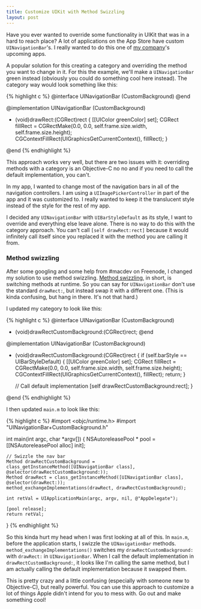 ```yaml
---
title: Customize UIKit with Method Swizzling
layout: post
---
```


Have you ever wanted to override some functionality in UIKit that was in a hard to reach place? A lot of applications on the App Store have custom `UINavigationBar`'s. I really wanted to do this one of [my company](http://tastefulworks.com)'s upcoming apps.

A popular solution for this creating a category and overriding the method you want to change in it. For this the example, we'll make a `UINavigationBar` green instead (obviously you could do something cool here instead). The category way would look something like this:

{% highlight c %}
@interface UINavigationBar (CustomBackground)
@end


@implementation UINavigationBar (CustomBackground)

- (void)drawRect:(CGRect)rect {
    [[UIColor greenColor] set];
    CGRect fillRect = CGRectMake(0.0, 0.0, self.frame.size.width, self.frame.size.height);
	CGContextFillRect(UIGraphicsGetCurrentContext(), fillRect);
}

@end
{% endhighlight %}

This approach works very well, but there are two issues with it: overriding methods with a category is an Objective-C no no and if you need to call the default implementation, you can't.

In my app, I wanted to change most of the navigation bars in all of the navigation controllers. I am using a `UIImagePickerController` in part of the app and it was customized to. I really wanted to keep it the translucent style instead of the style for the rest of my app.

I decided any `UINavigationBar` with `UIBarStyleDefault` as its style, I want to override and everything else leave alone. There is no way to do this with the category approach. You can't call `[self drawRect:rect]` because it would infinitely call itself since you replaced it with the method you are calling it from.

### Method swizzling

After some googling and some help from #macdev on Freenode, I changed my solution to use method swizzling. [Method swizzling](http://www.cocoadev.com/index.pl?MethodSwizzling), in short, is switching methods at runtime. So you can say for `UINavigationBar` don't use the standard `drawRect:`, but instead swap it with a different one. (This is kinda confusing, but hang in there. It's not that hard.)

I updated my category to look like this:

{% highlight c %}
@interface UINavigationBar (CustomBackground)
- (void)drawRectCustomBackground:(CGRect)rect;
@end


@implementation UINavigationBar (CustomBackground)

- (void)drawRectCustomBackground:(CGRect)rect {
	if (self.barStyle == UIBarStyleDefault) {
	    [[UIColor greenColor] set];
        CGRect fillRect = CGRectMake(0.0, 0.0, self.frame.size.width, self.frame.size.height);
	    CGContextFillRect(UIGraphicsGetCurrentContext(), fillRect);
	    return;
	}
	
	// Call default implementation
	[self drawRectCustomBackground:rect];
}

@end
{% endhighlight %}

I then updated `main.m` to look like this:

{% highlight c %}
#import <objc/runtime.h>
#import "UINavigationBar+CustomBackground.h"

int main(int argc, char *argv[]) {
    NSAutoreleasePool * pool = [[NSAutoreleasePool alloc] init];

	// Swizzle the nav bar
	Method drawRectCustomBackground = class_getInstanceMethod([UINavigationBar class], @selector(drawRectCustomBackground:));
	Method drawRect = class_getInstanceMethod([UINavigationBar class], @selector(drawRect:));
	method_exchangeImplementations(drawRect, drawRectCustomBackground);

	int retVal = UIApplicationMain(argc, argv, nil, @"AppDelegate");

    [pool release];
    return retVal;
}
{% endhighlight %}

So this kinda hurt my head when I was first looking at all of this. In `main.m`, before the application starts, I swizzle the `UINavigationBar` methods. `method_exchangeImplementations()` switches my `drawRectCustomBackground:` with `drawRect:` in 
`UINavigationBar`. When I call the default implementation in `drawRectCustomBackground:`, it looks like I'm calling the same method, but I am actually calling the default implementation because it swapped them.

This is pretty crazy and a little confusing (especially with someone new to Objective-C), but really powerful. You can use this approach to customize a lot of things Apple didn't intend for you to mess with. Go out and make something cool!
